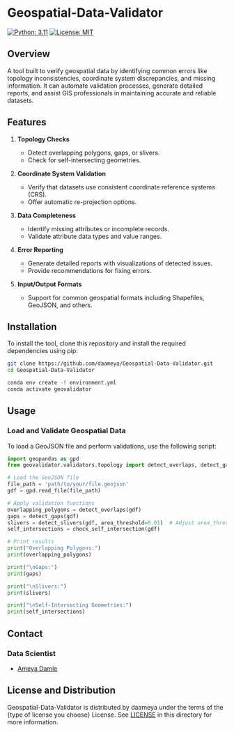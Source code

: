 # Geospatial-Data-Validator

[![Python: 3.11](https://img.shields.io/badge/Python-3.11-blue?style=for-the-badge)](https://www.python.org/)
[![License: MIT](https://img.shields.io/badge/License-MIT-yellow.svg?style=for-the-badge)](https://opensource.org/licenses/MIT)


## Overview

A tool built to verify geospatial data by identifying common errors like topology inconsistencies, coordinate system discrepancies, and missing information. It can automate validation processes, generate detailed reports, and assist GIS professionals in maintaining accurate and reliable datasets.

## Features

1. **Topology Checks**
   - Detect overlapping polygons, gaps, or slivers.
   - Check for self-intersecting geometries.

2. **Coordinate System Validation**
   - Verify that datasets use consistent coordinate reference systems (CRS).
   - Offer automatic re-projection options.

3. **Data Completeness**
   - Identify missing attributes or incomplete records.
   - Validate attribute data types and value ranges.

4. **Error Reporting**
   - Generate detailed reports with visualizations of detected issues.
   - Provide recommendations for fixing errors.

5. **Input/Output Formats**
   - Support for common geospatial formats including Shapefiles, GeoJSON, and others.

## Installation

To install the tool, clone this repository and install the required dependencies using pip:

```bash
git clone https://github.com/daameya/Geospatial-Data-Validator.git
cd Geospatial-Data-Validator

conda env create -f environment.yml
conda activate geovalidator

```

## Usage

### Load and Validate Geospatial Data

To load a GeoJSON file and perform validations, use the following script:

```python
import geopandas as gpd
from geovalidator.validators.topology import detect_overlaps, detect_gaps, detect_slivers, check_self_intersection

# Load the GeoJSON file
file_path = 'path/to/your/file.geojson'
gdf = gpd.read_file(file_path)

# Apply validation functions
overlapping_polygons = detect_overlaps(gdf)
gaps = detect_gaps(gdf)
slivers = detect_slivers(gdf, area_threshold=0.01)  # Adjust area_threshold as needed
self_intersections = check_self_intersection(gdf)

# Print results
print("Overlapping Polygons:")
print(overlapping_polygons)

print("\nGaps:")
print(gaps)

print("\nSlivers:")
print(slivers)

print("\nSelf-Intersecting Geometries:")
print(self_intersections)

```

## Contact

### Data Scientist

- [Ameya Damle](https://github.com/daameya)



## License and Distribution

Geospatial-Data-Validator is distributed by daameya under the terms of the {type of license you choose} License. See
[LICENSE](LICENSE) in this directory for more information.